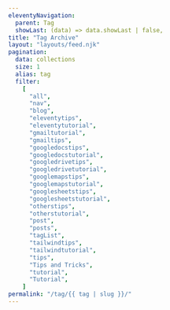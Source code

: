 ```yaml
---
eleventyNavigation:
  parent: Tag
  showLast: (data) => data.showLast | false,
title: "Tag Archive"
layout: "layouts/feed.njk"
pagination:
  data: collections
  size: 1
  alias: tag
  filter:
    [
      "all",
      "nav",
      "blog",
      "eleventytips",
      "eleventytutorial",
      "gmailtutorial",
      "gmailtips",
      "googledocstips",
      "googledocstutorial",
      "googledrivetips",
      "googledrivetutorial",
      "googlemapstips",
      "googlemapstutorial",
      "googlesheetstips",
      "googlesheetstutorial",
      "otherstips",
      "otherstutorial",
      "post",
      "posts",
      "tagList",
      "tailwindtips",
      "tailwindtutorial",
      "tips",
      "Tips and Tricks",
      "tutorial",
      "Tutorial",
    ]
permalink: "/tag/{{ tag | slug }}/"
---
```

